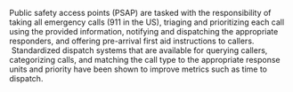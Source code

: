 Public safety access points (PSAP) are tasked with the responsibility of taking all emergency calls (911 in the US), triaging and prioritizing each call using the provided information, notifying and dispatching the appropriate responders, and offering pre-arrival first aid instructions to callers.  Standardized dispatch systems that are available for querying callers, categorizing calls, and matching the call type to the appropriate response units and priority have been shown to improve metrics such as time to dispatch.